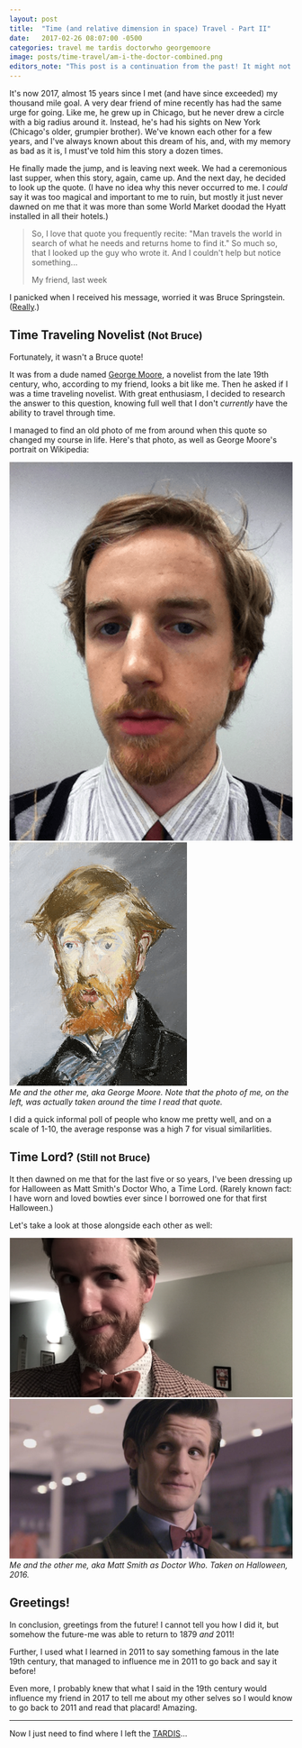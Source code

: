 ```yaml
---
layout: post
title:  "Time (and relative dimension in space) Travel - Part II"
date:   2017-02-26 08:07:00 -0500
categories: travel me tardis doctorwho georgemoore
image: posts/time-travel/am-i-the-doctor-combined.png
editors_note: "This post is a continuation from the past! It might not make a whole lot of sense unless you go back and <a href='/2017/time-travel'>read it</a> first."
---
```


It's now 2017, almost 15 years since I met (and have since exceeded) my thousand mile goal.
A very dear friend of mine recently has had the same urge for going.
Like me, he grew up in Chicago, but he never drew a circle with a big radius around it.
Instead, he's had his sights on New York (Chicago's older, grumpier brother).
We've known each other for a few years, and I've always known about this dream of his, and, with my memory as bad as it is, I must've told him this story a dozen times.

He finally made the jump, and is leaving next week.
We had a ceremonious last supper, when this story, again, came up.
And the next day, he decided to look up the quote.
(I have no idea why this never occurred to me. I _could_ say it was too magical and important to me to ruin, but mostly it just never dawned on me that it was more than some World Market doodad the Hyatt installed in all their hotels.)

> So, I love that quote you frequently recite: "Man travels the world in search of what he needs and returns home to find it." 
> So much so, that I looked up the guy who wrote it.
> And I couldn't help but notice something...
> <footer>My friend, last week</footer>

I panicked when I received his message, worried it was Bruce Springstein. ([Really](/assets/images/posts/time-travel/not-bruce.png).)

## Time Traveling Novelist <small>(Not Bruce)</small>

Fortunately, it wasn't a Bruce quote!

It was from a dude named [George Moore](https://en.wikipedia.org/wiki/George_Moore_(novelist)), a novelist from the late 19th century, who, according to my friend, looks a bit like me.
Then he asked if I was a time traveling novelist.
With great enthusiasm, I decided to research the answer to this question, knowing full well that I don't _currently_ have the ability to travel through time.

I managed to find an old photo of me from around when this quote so changed my course in life.
Here's that photo, as well as George Moore's portrait on Wikipedia:

<div class="row">
  <div class="col-sm-4 col-sm-offset-1">
    <img class="img-responsive" src="/assets/images/posts/time-travel/me-not-george-moore.png" />
  </div>
  <div class="col-sm-4 col-sm-offset-1">
    <img class="img-responsive" src="/assets/images/posts/time-travel/george-moore.png" />
  </div>

  <div class="col-sm-9 col-sm-offset-1 text-center">
    <i class="small">
      Me and the other me, aka George Moore.
      Note that the photo of me, on the left, was actually taken around the time I read that quote.
    </i>
  </div>
</div>

I did a quick informal poll of people who know me pretty well, and on a scale of 1-10, the average response was a high 7 for visual similarlities.

## Time Lord? <small>(Still not Bruce)</small>

It then dawned on me that for the last five or so years, I've been dressing up for Halloween as Matt Smith's Doctor Who, a Time Lord. (Rarely known fact: I have worn and loved bowties ever since I borrowed one for that first Halloween.)

Let's take a look at those alongside each other as well:

<div class="row">
  <div class="col-sm-6">
    <img class="img-responsive" src="/assets/images/posts/time-travel/am-i-the-doctor.png" />
  </div>
  <div class="col-sm-6">
    <img class="img-responsive" src="/assets/images/posts/time-travel/the-doctor.png" />
  </div>
  <div class="col-sm-12 text-center">
    <i class="small">
      Me and the other me, aka Matt Smith as Doctor Who.
      Taken on Halloween, 2016.
    </i>
  </div>
</div>

## Greetings!

In conclusion, greetings from the future! I cannot tell you how I did it, but somehow the future-me was able to return to 1879 _and_ 2011!

Further, I used what I learned in 2011 to say something famous in the late 19th century, that managed to influence me in 2011 to go back and say it before!

Even more, I probably knew that what I said in the 19th century would influence my friend in 2017 to tell me about my other selves so I would know to go back to 2011 and read that placard! Amazing.

* * *

Now I just need to find where I left the [TARDIS](https://en.wikipedia.org/wiki/TARDIS)...
